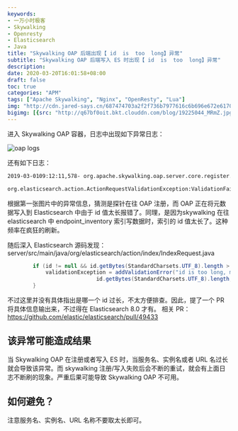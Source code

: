 ```yaml
---
keywords:
- 一万小时极客
- Skywalking
- Openresty
- Elasticsearch
- Java
title: "Skywalking OAP 后端出现【 id  is  too  long】异常"
subtitle: "Skywalking OAP 后端写入 ES 时出现【 id  is  too  long】异常"
description:
date: 2020-03-20T16:01:58+08:00
draft: false
toc: true
categories: "APM"
tags: ["Apache Skywalking", "Nginx", "OpenResty", "Lua"]
img: "http://cdn.jared-says.cn/687474703a2f2f736b7977616c6b696e672e6170616368652e6f72672f6173736574732f6672616d652d76382e6a70673f753d3230323030343233.jpeg"
bigimg: [{src: "http://q67bf0oit.bkt.clouddn.com/blog/19225044_MRmZ.jpg", desc: ""}]
---
```


进入 Skywalking OAP 容器，日志中出现如下异常日志：

![oap logs](http://q67bf0oit.bkt.clouddn.com/blog/WX20200320-153815@2x.png)

还有如下日志：

```bash
2019-03-0109:12:11,578- org.apache.skywalking.oap.server.core.register.worker.RegisterPersistentWorker-3264081149[DataCarrier.IndicatorPersistentWorker.endpoint_inventory.Consumser.0.Thread] ERROR []-ValidationFailed:1: id is too long, must be no longer than 512 bytes but was:684;

org.elasticsearch.action.ActionRequestValidationException:ValidationFailed:1: id is too long, must be no longer than 512 bytes but was:684;
```

根据第一张图片中的异常信息，猜测是探针在往 OAP 注册，而 OAP 正在将元数据写入到 Elasticsearch 中由于 id 值太长报错了。同理，是因为skywalking 在往elasticsearch 中 endpoint_inventory 索引写数据时，索引的 id 值太长了。这种频率在疯狂的刷新。

随后深入 Elasticsearch 源码发现：server/src/main/java/org/elasticsearch/action/index/IndexRequest.java

```java
        if (id != null && id.getBytes(StandardCharsets.UTF_8).length > 512) {
            validationException = addValidationError("id is too long, must be no longer than 512 bytes but was: " +
                            id.getBytes(StandardCharsets.UTF_8).length, validationException);
        }
```

不过这里并没有具体指出是哪一个 id 过长，不太方便排查。因此，提了一个 PR 将具体信息输出来，不过得在 Elasticsearch 8.0 才有。
相关 PR：https://github.com/elastic/elasticsearch/pull/49433

## 该异常可能造成结果

当 Skywalking OAP 在注册或者写入 ES 时，当服务名、实例名或者 URL 名过长就会导致该异常。而 skywalking 注册/写入失败后会不断的重试，就会有上面日志不断刷的现象。严重后果可能导致 Skywalking OAP 不可用。

## 如何避免？

注意服务名、实例名、URL 名称不要取太长即可。


